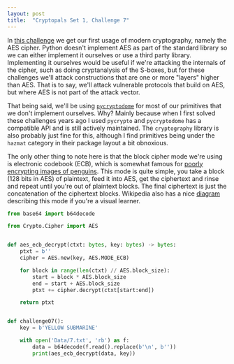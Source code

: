 ```yaml
---
layout: post
title:  "Cryptopals Set 1, Challenge 7"
---
```


In [this challenge](https://cryptopals.com/sets/1/challenges/7)
we get our first usage of modern cryptography, namely
the AES cipher. Python doesn't implement AES as part of the standard 
library so we can either implement it ourselves or use a third party
library. Implementing it ourselves would be useful if we're attacking
the internals of the cipher, such as doing cryptanalysis of the S-boxes,
but for these challenges we'll attack constructions that are one or more
"layers" higher than AES. That is to say, we'll attack vulnerable
protocols that build on AES, but where AES is not part of the attack
vector.

That being said, we'll be using
[`pycryptodome`](https://www.pycryptodome.org/) for most of our 
primitives that we don't implement ourselves. Why? Mainly because when I 
first solved these challenges years ago I used `pycrypto` and
`pycryptodome` has a compatible API and is still actively maintained.
The `cryptography` library is also probably just fine for this, although
I find primitives being under the `hazmat` category in their package
layout a bit obnoxious.

The only other thing to note here is that the block cipher mode we're
using is electronic codebook (ECB), which is somewhat famous for
[poorly encrypting images of penguins](https://words.filippo.io/the-ecb-penguin/).
This mode is quite simple, you take a block (128 bits in AES) of
plaintext, feed it into AES, get the ciphertext and rinse and repeat
until you're out of plaintext blocks. The final ciphertext is just
the concatenation of the ciphertext blocks. Wikipedia also has a nice
[diagram](https://en.wikipedia.org/wiki/Block_cipher_mode_of_operation#ECB)
describing this mode if you're a visual learner.

```python
from base64 import b64decode

from Crypto.Cipher import AES


def aes_ecb_decrypt(ctxt: bytes, key: bytes) -> bytes:
    ptxt = b''
    cipher = AES.new(key, AES.MODE_ECB)

    for block in range(len(ctxt) // AES.block_size):
        start = block * AES.block_size
        end = start + AES.block_size
        ptxt += cipher.decrypt(ctxt[start:end])

    return ptxt


def challenge07():
    key = b'YELLOW SUBMARINE'

    with open('Data/7.txt', 'rb') as f:
        data = b64decode(f.read().replace(b'\n', b''))
        print(aes_ecb_decrypt(data, key))
```